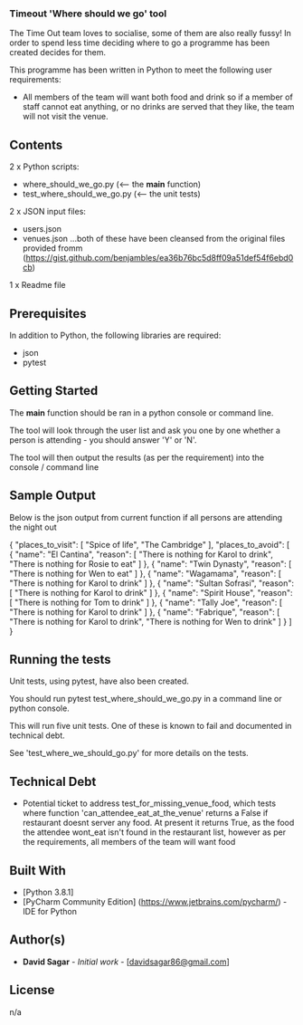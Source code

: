 ### Timeout 'Where should we go' tool ###

The Time Out team loves to socialise, some of them are also really fussy! In order to spend less time deciding where to go a programme has been created decides for them.

This programme has been written in Python to meet the following user requirements: 
- All members of the team will want both food and drink so if a member of staff cannot eat anything, or no drinks are served that they like, the team will not visit the venue.


## Contents

2 x Python scripts:
- where_should_we_go.py (<-- the __main__ function)
- test_where_should_we_go.py (<-- the unit tests)

2 x JSON input files:
- users.json
- venues.json
...both of these have been cleansed from the original files provided fromm (https://gist.github.com/benjambles/ea36b76bc5d8ff09a51def54f6ebd0cb)

1 x Readme file


## Prerequisites

In addition to Python, the following libraries are required:
- json
- pytest


## Getting Started

The __main__ function should be ran in a python console or command line.

The tool will look through the user list and ask you one by one whether a person is attending - you should answer 'Y' or 'N'.

The tool will then output the results (as per the requirement) into the console / command line


## Sample Output

Below is the json output from current function if all persons are attending the night out

{
    "places_to_visit": [
        "Spice of life",
        "The Cambridge"
    ],
    "places_to_avoid": [
        {
            "name": "El Cantina",
            "reason": [
                "There is nothing for Karol to drink",
                "There is nothing for Rosie to eat"
            ]
        },
        {
            "name": "Twin Dynasty",
            "reason": [
                "There is nothing for Wen to eat"
            ]
        },
        {
            "name": "Wagamama",
            "reason": [
                "There is nothing for Karol to drink"
            ]
        },
        {
            "name": "Sultan Sofrasi",
            "reason": [
                "There is nothing for Karol to drink"
            ]
        },
        {
            "name": "Spirit House",
            "reason": [
                "There is nothing for Tom to drink"
            ]
        },
        {
            "name": "Tally Joe",
            "reason": [
                "There is nothing for Karol to drink"
            ]
        },
        {
            "name": "Fabrique",
            "reason": [
                "There is nothing for Karol to drink",
                "There is nothing for Wen to drink"
            ]
        }
    ]
}


## Running the tests

Unit tests, using pytest, have also been created.

You should run pytest test_where_should_we_go.py in a command line or python console.

This will run five unit tests. One of these is known to fail and documented in technical debt. 

See 'test_where_we_should_go.py' for more details on the tests.


## Technical Debt

- Potential ticket to address test_for_missing_venue_food, which tests where function 'can_attendee_eat_at_the_venue' returns a False if restaurant doesnt server any food. 
  At present it returns True, as the food the attendee wont_eat isn't found in the restaurant list, however as per the requirements, all members of the team will want food


## Built With

* [Python 3.8.1]
* [PyCharm Community Edition] (https://www.jetbrains.com/pycharm/) - IDE for Python


## Author(s)

* **David Sagar** - *Initial work* - [davidsagar86@gmail.com]


## License

n/a
